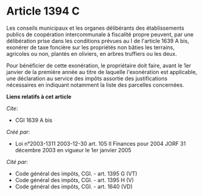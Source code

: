 # Article 1394 C

Les conseils municipaux et les organes délibérants des établissements publics de coopération intercommunale à fiscalité
propre peuvent, par une délibération prise dans les conditions prévues au I de l'article 1639 A bis, exonérer de taxe
foncière sur les propriétés non bâties les terrains, agricoles ou non, plantés en oliviers, en arbres truffiers ou les deux.

Pour bénéficier de cette exonération, le propriétaire doit faire, avant le 1er janvier de la première année au titre de
laquelle l'exonération est applicable, une déclaration au service des impôts assortie des justifications nécessaires en
indiquant notamment la liste des parcelles concernées.

**Liens relatifs à cet article**

_Cite_:

  - CGI 1639 A bis

_Créé par_:

  - Loi n°2003-1311 2003-12-30 art. 105 II Finances pour 2004 JORF 31 décembre 2003 en vigueur le 1er janvier 2005

_Cité par_:

  - Code général des impôts, CGI. - art. 1395 G (VT)
  - Code général des impôts, CGI. - art. 1395 H (V)
  - Code général des impôts, CGI. - art. 1640 (VD)
